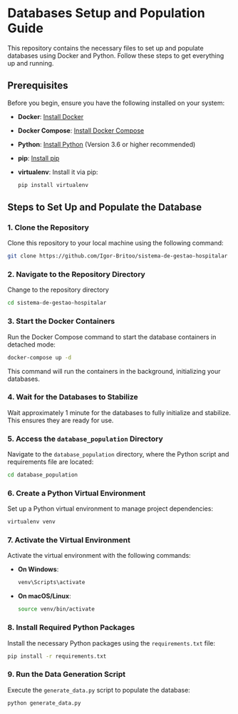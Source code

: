 # Databases Setup and Population Guide

This repository contains the necessary files to set up and populate databases using Docker and Python. Follow these steps to get everything up and running.

## Prerequisites

Before you begin, ensure you have the following installed on your system:

- **Docker**: [Install Docker](https://docs.docker.com/get-docker/)
- **Docker Compose**: [Install Docker Compose](https://docs.docker.com/compose/install/)
- **Python**: [Install Python](https://www.python.org/downloads/) (Version 3.6 or higher recommended)
- **pip**: [Install pip](https://pip.pypa.io/en/stable/installation/)
- **virtualenv**: Install it via pip:

  ```bash
  pip install virtualenv
  ```

## Steps to Set Up and Populate the Database

### 1. Clone the Repository

Clone this repository to your local machine using the following command:

```bash
git clone https://github.com/Igor-Britoo/sistema-de-gestao-hospitalar
```

### 2. Navigate to the Repository Directory

Change to the repository directory

```bash
cd sistema-de-gestao-hospitalar
```

### 3. Start the Docker Containers

Run the Docker Compose command to start the database containers in detached mode:

```bash
docker-compose up -d
```

This command will run the containers in the background, initializing your databases.

### 4. Wait for the Databases to Stabilize

Wait approximately 1 minute for the databases to fully initialize and stabilize. This ensures they are ready for use.

### 5. Access the `database_population` Directory

Navigate to the `database_population` directory, where the Python script and requirements file are located:

```bash
cd database_population
```

### 6. Create a Python Virtual Environment

Set up a Python virtual environment to manage project dependencies:

```bash
virtualenv venv
```

### 7. Activate the Virtual Environment

Activate the virtual environment with the following commands:

- **On Windows**:

  ```bash
  venv\Scripts\activate
  ```

- **On macOS/Linux**:

  ```bash
  source venv/bin/activate
  ```

### 8. Install Required Python Packages

Install the necessary Python packages using the `requirements.txt` file:

```bash
pip install -r requirements.txt
```

### 9. Run the Data Generation Script

Execute the `generate_data.py` script to populate the database:

```bash
python generate_data.py
```